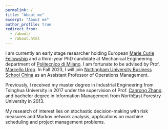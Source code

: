 ```yaml
---
permalink: /
title: "About me"
excerpt: "About me"
author_profile: true
redirect_from: 
  - /about/
  - /about.html
---
```



I am currently an early stage researcher holding European [Marie Curie Fellowship](https://www.digiman4-0.mek.dtu.dk/About-us/Who-are-we/ESRs) and a third-year PhD candidate at Mechanical Engineering department of [Politecnico di Milano](https://www.polimi.it/en). I am fortunate to be advised by Prof. [Marcello Urgo](http://www.marcellourgo.com/). In Fall 2023, I will join [Nottingham University Business School China](https://www.nottingham.edu.cn/en/business/home.aspx) as an Assistant Professor of Operations Management.

Previously, I received my master degree in Industrial Engineering from Tsinghua University in 2017 under the supervision of Prof. [Canrong Zhang](https://www.sigs.tsinghua.edu.cn/zcr_en/main.htm), and bachelor degree in Information Management from NorthEast Forestry University in 2013.

My research of interest lies on stochastic decision-making with risk measures and Markov network analysis, applications on machine scheduling and project management problems.
